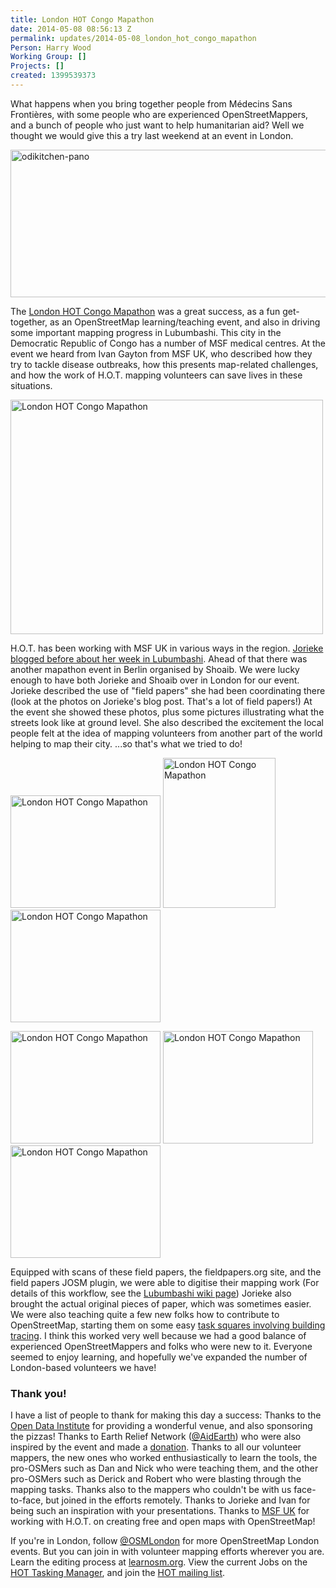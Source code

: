 ```yaml
---
title: London HOT Congo Mapathon
date: 2014-05-08 08:56:13 Z
permalink: updates/2014-05-08_london_hot_congo_mapathon
Person: Harry Wood
Working Group: []
Projects: []
created: 1399539373
---
```


What happens when you bring together people from Médecins Sans Frontières‎, with some people who are experienced OpenStreetMappers, and a bunch of people who just want to help humanitarian aid? Well we thought we would give this a try last weekend at an event in London.

<a href="https://www.flickr.com/photos/harrywood/13935193939" title="odikitchen-pano by Harry Wood, on Flickr"><img src="https://farm8.staticflickr.com/7386/13935193939_ee100e719b_z.jpg" style="width:640px;height:236px" alt="odikitchen-pano"></a>

The <a href="http://wiki.openstreetmap.org/wiki/2014_London_HOT_Congo_Mapathon">London HOT Congo Mapathon</a> was a great success, as a fun get-together, as an OpenStreetMap learning/teaching event, and also in driving some important mapping progress in Lubumbashi. This city in the Democratic Republic of Congo has a number of MSF medical centres. At the event we heard from Ivan Gayton from MSF UK, who described how they try to tackle disease outbreaks, how this presents map-related challenges, and how the work of H.O.T. mapping volunteers can save lives in these situations.

<a href="https://www.flickr.com/photos/harrywood/14092969202" title="London HOT Congo Mapathon by Harry Wood, on Flickr"><img src="https://farm8.staticflickr.com/7180/14092969202_ee4017b609.jpg" style="width:500px;height:375px" alt="London HOT Congo Mapathon"></a>

H.O.T. has been working with MSF UK in various ways in the region. <a href="http://hot.openstreetmap.org/updates/2014-04-01_a_week_in_lubumbashi_drc">Jorieke blogged before about her week in Lubumbashi</a>. Ahead of that there was another mapathon event in Berlin organised by Shoaib. We were lucky enough to have both Jorieke and Shoaib over in London for our event. Jorieke described the use of "field papers" she had been coordinating there (look at the photos on Jorieke's blog post. That's a lot of field papers!)   At the event she showed these photos, plus some pictures illustrating what the streets look like at ground level. She also described the excitement the local people felt at the idea of mapping volunteers from another part of the world helping to map their city. ...so that's what we tried to do!
<p align="centre">
<a href="https://www.flickr.com/photos/harrywood/14092970632" title="London HOT Congo Mapathon by Harry Wood, on Flickr"><img src="https://farm3.staticflickr.com/2936/14092970632_6ecf567e7f_m.jpg" style="width:240px;height:180px" alt="London HOT Congo Mapathon"></a> <a href="https://www.flickr.com/photos/harrywood/13909477170" title="London HOT Congo Mapathon by Harry Wood, on Flickr"><img src="https://farm8.staticflickr.com/7382/13909477170_924d335141_m.jpg" style="width:180px;height:240px" alt="London HOT Congo Mapathon"></a> <a href="https://www.flickr.com/photos/harrywood/13909482908" title="London HOT Congo Mapathon by Harry Wood, on Flickr"><img src="https://farm3.staticflickr.com/2907/13909482908_677e9d0e7e_m.jpg" style="width:240px;height:180px" alt="London HOT Congo Mapathon"></a>

<a href="https://www.flickr.com/photos/harrywood/13909439539" title="London HOT Congo Mapathon by Harry Wood, on Flickr"><img src="https://farm8.staticflickr.com/7367/13909439539_730435780e_m.jpg" style="width:240px;height:180px" alt="London HOT Congo Mapathon"></a> <a href="https://www.flickr.com/photos/harrywood/14096526154" title="London HOT Congo Mapathon by Harry Wood, on Flickr"><img src="https://farm6.staticflickr.com/5080/14096526154_d52c54899b_m.jpg" style="width:240px;height:180px" alt="London HOT Congo Mapathon"></a> <a href="https://www.flickr.com/photos/harrywood/14122185794" title="London HOT Congo Mapathon by Harry Wood, on Flickr"><img src="https://farm8.staticflickr.com/7448/14122185794_a66a0e1278_m.jpg" style="width:240px;height:180px" alt="London HOT Congo Mapathon"></a>
</p>
Equipped with scans of these field papers, the fieldpapers.org site, and the field papers JOSM plugin, we were able to digitise their mapping work (For details of this workflow, see the <a href="http://wiki.openstreetmap.org/wiki/Lubumbashi#Workflow">Lubumbashi wiki page</a>) Jorieke also brought the actual original pieces of paper, which was sometimes easier. We were also teaching quite a few new folks how to contribute to OpenStreetMap, starting them on some easy <a href="http://tasks.hotosm.org/job/459">task squares involving building tracing</a>. I think this worked very well because we had a good balance of experienced OpenStreetMappers and folks who were new to it. Everyone seemed to enjoy learning, and hopefully we've expanded the number of London-based volunteers we have!

<h3>Thank you!</h3>
I have a list of people to thank for making this day a success: Thanks to the <a href="http://theodi.org">Open Data Institute</a> for providing a wonderful venue, and also sponsoring the pizzas! Thanks to Earth Relief Network (<a href="https://twitter.com/AidEarth">@AidEarth</a>) who were also inspired by the event and made a <a href="http://hot.openstreetmap.org/donate">donation</a>.  Thanks to all our volunteer mappers, the new ones who worked enthusiastically to learn the tools, the pro-OSMers such as Dan and Nick who were teaching them, and the other pro-OSMers such as Derick and Robert who were blasting through the mapping tasks. Thanks also to the mappers who couldn't be with us face-to-face, but joined in the efforts remotely. Thanks to Jorieke and Ivan for being such an inspiration with your presentations. Thanks to <a href="http://www.msf.org.uk">MSF UK</a> for working with H.O.T. on creating free and open maps with OpenStreetMap!

If you're in London, follow <a href="https://twitter.com/OSMLondon">@OSMLondon</a> for more OpenStreetMap London events. But you can join in with volunteer mapping efforts wherever you are. Learn the editing process at <a href="http://learnosm.org/">learnosm.org</a>. View the current Jobs on the <a href="http://tasks.hotosm.org">HOT Tasking Manager</a>, and join the <a href="https://lists.openstreetmap.org/listinfo/hot">HOT mailing list</a>.
